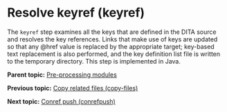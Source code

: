 # Resolve keyref \(keyref\)

The `keyref` step examines all the keys that are defined in the DITA source and resolves the key references. Links that make use of keys are updated so that any @href value is replaced by the appropriate target; key-based text replacement is also performed, and the key definition list file is written to the temporary directory. This step is implemented in Java.

**Parent topic:** [Pre-processing modules](../dev_ref/DITA-OTPreprocess.md)

**Previous topic:** [Copy related files \(copy-files\)](../dev_ref/preprocess-copyfiles.md)

**Next topic:** [Conref push \(conrefpush\)](../dev_ref/preprocess-conrefpush.md)


